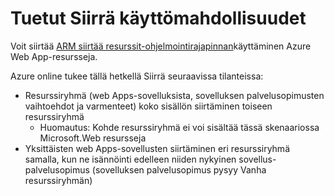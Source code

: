 <properties
    pageTitle="Siirry toiseen resurssiryhmä Web App-resurssit"
    description="Tässä artikkelissa kuvataan tilanteita, joissa voit siirtää Web-sovellusten ja palveluiden sovelluksen resurssi-ryhmästä toiseen."
    services="app-service"
    documentationCenter=""
    authors="ZainRizvi"
    manager="wpickett"
    editor=""/>

<tags
    ms.service="app-service"
    ms.workload="web"
    ms.tgt_pltfrm="na"
    ms.devlang="na"
    ms.topic="article"
    ms.date="01/04/2016"
    ms.author="zarizvi"/>
    
# <a name="supported-move-configurations"></a>Tuetut Siirrä käyttömahdollisuudet

Voit siirtää [ARM siirtää resurssit-ohjelmointirajapinnan](../resource-group-move-resources.md)käyttäminen Azure Web App-resursseja.

Azure online tukee tällä hetkellä Siirrä seuraavissa tilanteissa:

* Resurssiryhmä (web Apps-sovelluksista, sovelluksen palvelusopimusten vaihtoehdot ja varmenteet) koko sisällön siirtäminen toiseen resurssiryhmä 
    * Huomautus: Kohde resurssiryhmä ei voi sisältää tässä skenaariossa Microsoft.Web resursseja
* Yksittäisten web Apps-sovellusten siirtäminen eri resurssiryhmä samalla, kun ne isännöinti edelleen niiden nykyinen sovellus-palvelusopimus (sovelluksen palvelusopimus pysyy Vanha resurssiryhmän)
